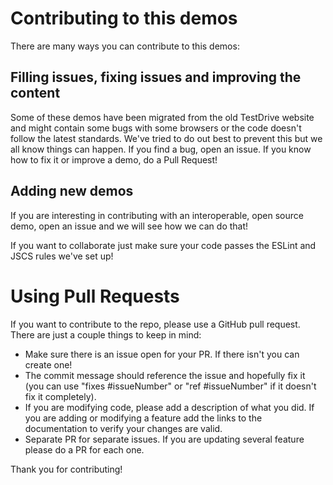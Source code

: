 # Contributing to this demos

There are many ways you can contribute to this demos:

## Filling issues, fixing issues and improving the content
Some of these demos have been migrated from the old TestDrive website and might contain some bugs with some browsers or the code doesn't follow the latest standards. We've tried to do out best to prevent this but we all know things can happen. If you find a bug, open an issue. If you know how to fix it or improve a demo, do a Pull Request!
  
## Adding new demos
If you are interesting in contributing with an interoperable, open source demo, open an issue and we will see how we can do that!

If you want to collaborate just make sure your code passes the ESLint and JSCS rules we've set up!

# Using Pull Requests
If you want to contribute to the repo, please use a GitHub pull request. There are just a couple things to keep in mind:
- Make sure there is an issue open for your PR. If there isn't you can create one!
- The commit message should reference the issue and hopefully fix it (you can use "fixes #issueNumber" or "ref #issueNumber" if it doesn't fix it completely). 
- If you are modifying code, please add a description of what you did. If you are adding or modifying a feature add the links to the documentation to verify your changes are valid.
- Separate PR for separate issues. If you are updating several feature please do a PR for each one.

 Thank you for contributing!